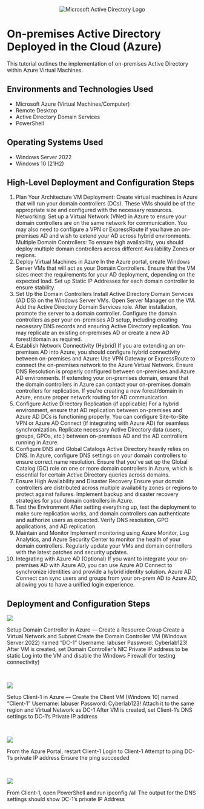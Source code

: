 <p align="center">
<img src="https://i.imgur.com/pU5A58S.png" alt="Microsoft Active Directory Logo"/>
</p>

<h1>On-premises Active Directory Deployed in the Cloud (Azure)</h1>
This tutorial outlines the implementation of on-premises Active Directory within Azure Virtual Machines.<br />


<h2>Environments and Technologies Used</h2>

- Microsoft Azure (Virtual Machines/Computer)
- Remote Desktop
- Active Directory Domain Services
- PowerShell

<h2>Operating Systems Used </h2>

- Windows Server 2022
- Windows 10 (21H2)

<h2>High-Level Deployment and Configuration Steps</h2>

1. Plan Your Architecture
VM Deployment: Create virtual machines in Azure that will run your domain controllers (DCs). These VMs should be of the appropriate size and configured with the necessary resources.
Networking: Set up a Virtual Network (VNet) in Azure to ensure your domain controllers are on the same network for communication. You may also need to configure a VPN or ExpressRoute if you have an on-premises AD and wish to extend your AD across hybrid environments.
Multiple Domain Controllers: To ensure high availability, you should deploy multiple domain controllers across different Availability Zones or regions.
2. Deploy Virtual Machines in Azure
In the Azure portal, create Windows Server VMs that will act as your Domain Controllers.
Ensure that the VM sizes meet the requirements for your AD deployment, depending on the expected load.
Set up Static IP Addresses for each domain controller to ensure stability.
3. Set Up the Domain Controllers
Install Active Directory Domain Services (AD DS) on the Windows Server VMs.
Open Server Manager on the VM.
Add the Active Directory Domain Services role.
After installation, promote the server to a domain controller.
Configure the domain controllers as per your on-premises AD setup, including creating necessary DNS records and ensuring Active Directory replication.
You may replicate an existing on-premises AD or create a new AD forest/domain as required.
4. Establish Network Connectivity (Hybrid)
If you are extending an on-premises AD into Azure, you should configure hybrid connectivity between on-premises and Azure:
Use VPN Gateway or ExpressRoute to connect the on-premises network to the Azure Virtual Network.
Ensure DNS Resolution is properly configured between on-premises and Azure AD environments.
If extending your on-premises domain, ensure that the domain controllers in Azure can contact your on-premises domain controllers for replication.
If you're creating a new forest/domain in Azure, ensure proper network routing for AD communication.
5. Configure Active Directory Replication (if applicable)
For a hybrid environment, ensure that AD replication between on-premises and Azure AD DCs is functioning properly. You can configure Site-to-Site VPN or Azure AD Connect (if integrating with Azure AD) for seamless synchronization.
Replicate necessary Active Directory data (users, groups, GPOs, etc.) between on-premises AD and the AD controllers running in Azure.
6. Configure DNS and Global Catalogs
Active Directory heavily relies on DNS. In Azure, configure DNS settings on your domain controllers to ensure correct name resolution.
Ensure that you’ve set up the Global Catalog (GC) role on one or more domain controllers in Azure, which is essential for certain Active Directory queries across domains.
7. Ensure High Availability and Disaster Recovery
Ensure your domain controllers are distributed across multiple availability zones or regions to protect against failures.
Implement backup and disaster recovery strategies for your domain controllers in Azure.
8. Test the Environment
After setting everything up, test the deployment to make sure replication works, and domain controllers can authenticate and authorize users as expected.
Verify DNS resolution, GPO applications, and AD replication.
9. Maintain and Monitor
Implement monitoring using Azure Monitor, Log Analytics, and Azure Security Center to monitor the health of your domain controllers.
Regularly update your VMs and domain controllers with the latest patches and security updates.
10. Integrating with Azure AD (Optional)
If you want to integrate your on-premises AD with Azure AD, you can use Azure AD Connect to synchronize identities and provide a hybrid identity solution.
Azure AD Connect can sync users and groups from your on-prem AD to Azure AD, allowing you to have a unified login experience.

<h2>Deployment and Configuration Steps</h2>

<p>
<img src="https://i.imgur.com/CwhZ8Wj.jpeg"/>
</p>
<p>
Setup Domain Controller in Azure
—
Create a Resource Group
Create a Virtual Network and Subnet
Create the Domain Controller VM (Windows Server 2022) named “DC-1”
Username: labuser
Password: Cyberlab123!
After VM is created, set Domain Controller’s NIC Private IP address to be static
Log into the VM and disable the Windows Firewall (for testing connectivity)

</p>
<br />

<p>
<img src="https://i.imgur.com/g96wvdk.jpeg"/>
</p>
<p>
Setup Client-1 in Azure
—
Create the Client VM (Windows 10) named “Client-1”
Username: labuser
Password: Cyberlab123!
Attach it to the same region and Virtual Network as DC-1
After VM is created, set Client-1’s DNS settings to DC-1’s Private IP address

</p>
<br />

<p>
<img src="https://i.imgur.com/u4tRLc7.jpeg"/>
</p>
<p>
From the Azure Portal, restart Client-1
Login to Client-1
Attempt to ping DC-1’s private IP address
Ensure the ping succeeded

</p>
<br />


<p>
<img src="https://i.imgur.com/RXwTT4l.jpeg"/>
</p>
<p>
From Client-1, open PowerShell and run ipconfig /all
The output for the DNS settings should show DC-1’s private IP Address

</p>
<br />
